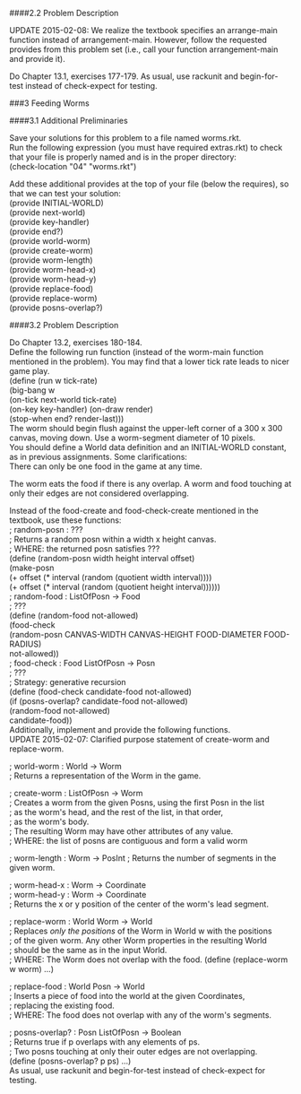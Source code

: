 ####2.2 Problem Description

UPDATE 2015-02-08: We realize the textbook specifies an arrange-main function instead of arrangement-main. However, follow the requested provides from this problem set (i.e., call your function arrangement-main and provide it).

Do Chapter 13.1, exercises 177-179.
As usual, use rackunit and begin-for-test instead of check-expect for testing.

###3 Feeding Worms

####3.1 Additional Preliminaries

Save your solutions for this problem to a file named worms.rkt.  
Run the following expression (you must have required extras.rkt) to check that your file is properly named and is in the proper directory:  
(check-location "04" "worms.rkt")  

Add these additional provides at the top of your file (below the requires), so that we can test your solution:  
(provide INITIAL-WORLD)  
(provide next-world)  
(provide key-handler)  
(provide end?)  
(provide world-worm)  
(provide create-worm)  
(provide worm-length)  
(provide worm-head-x)  
(provide worm-head-y)  
(provide replace-food)  
(provide replace-worm)  
(provide posns-overlap?)  

####3.2 Problem Description

Do Chapter 13.2, exercises 180-184.  
Define the following run function (instead of the worm-main function mentioned in the problem). You may find that a lower tick rate leads to nicer game play.  
(define (run w tick-rate)  
  (big-bang w  
            (on-tick next-world tick-rate)  
            (on-key key-handler) 
            (on-draw render)  
            (stop-when end? render-last)))  
The worm should begin flush against the upper-left corner of a 300 x 300 canvas, moving down. Use a worm-segment diameter of 10 pixels.  
You should define a World data definition and an INITIAL-WORLD constant, as in previous assignments.
Some clarifications:  
There can only be one food in the game at any time.

The worm eats the food if there is any overlap. A worm and food touching at only their edges are not considered overlapping.

Instead of the food-create and food-check-create mentioned in the textbook, use these functions:  
; random-posn : ???  
; Returns a random posn within a width x height canvas.  
; WHERE: the returned posn satisfies ???  
(define (random-posn width height interval offset)  
  (make-posn  
   (+ offset (* interval (random (quotient width interval))))  
   (+ offset (* interval (random (quotient height interval))))))  
; random-food : ListOfPosn -> Food  
; ???  
(define (random-food not-allowed)  
  (food-check  
   (random-posn CANVAS-WIDTH CANVAS-HEIGHT FOOD-DIAMETER FOOD-RADIUS)  
   not-allowed))  
; food-check : Food ListOfPosn -> Posn  
; ???  
; Strategy: generative recursion  
(define (food-check candidate-food not-allowed)  
  (if (posns-overlap? candidate-food not-allowed)  
      (random-food not-allowed)  
      candidate-food))  
Additionally, implement and provide the following functions.  
UPDATE 2015-02-07: Clarified purpose statement of create-worm and replace-worm.

; world-worm : World -> Worm  
; Returns a representation of the Worm in the game.  
 
; create-worm : ListOfPosn -> Worm  
; Creates a worm from the given Posns, using the first Posn in the list  
; as the worm's head, and the rest of the list, in that order,   
; as the worm's body.  
; The resulting Worm may have other attributes of any value.  
; WHERE: the list of posns are contiguous and form a valid worm  
 
; worm-length : Worm -> PosInt
; Returns the number of segments in the given worm.
 
; worm-head-x : Worm -> Coordinate  
; worm-head-y : Worm -> Coordinate  
; Returns the x or y position of the center of the worm's lead segment.  
 
; replace-worm : World Worm -> World  
; Replaces *only the positions* of the Worm in World w with the positions  
; of the given worm. Any other Worm properties in the resulting World   
; should be the same as in the input World.  
; WHERE: The Worm does not overlap with the food.
(define (replace-worm w worm) ...)  
 
; replace-food : World Posn -> World  
; Inserts a piece of food into the world at the given Coordinates,  
; replacing the existing food.  
; WHERE: The food does not overlap with any of the worm's segments.  
 
; posns-overlap? : Posn ListOfPosn -> Boolean  
; Returns true if p overlaps with any elements of ps.  
; Two posns touching at only their outer edges are not overlapping.  
(define (posns-overlap? p ps) ...)  
As usual, use rackunit and begin-for-test instead of check-expect for testing.  